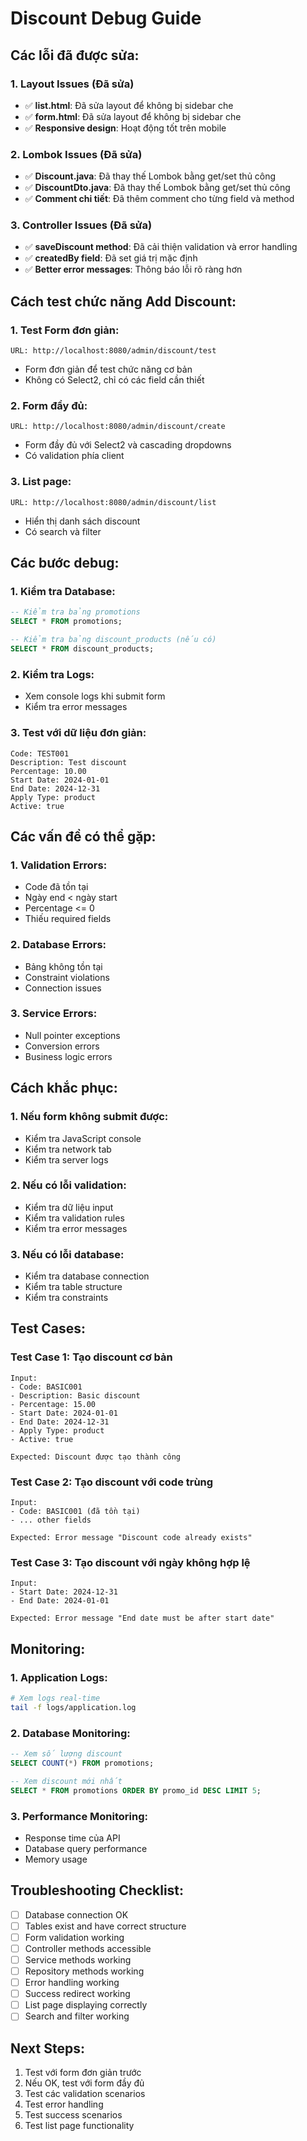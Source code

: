 # Discount Debug Guide

## Các lỗi đã được sửa:

### 1. **Layout Issues (Đã sửa)**
- ✅ **list.html**: Đã sửa layout để không bị sidebar che
- ✅ **form.html**: Đã sửa layout để không bị sidebar che
- ✅ **Responsive design**: Hoạt động tốt trên mobile

### 2. **Lombok Issues (Đã sửa)**
- ✅ **Discount.java**: Đã thay thế Lombok bằng get/set thủ công
- ✅ **DiscountDto.java**: Đã thay thế Lombok bằng get/set thủ công
- ✅ **Comment chi tiết**: Đã thêm comment cho từng field và method

### 3. **Controller Issues (Đã sửa)**
- ✅ **saveDiscount method**: Đã cải thiện validation và error handling
- ✅ **createdBy field**: Đã set giá trị mặc định
- ✅ **Better error messages**: Thông báo lỗi rõ ràng hơn

## Cách test chức năng Add Discount:

### 1. **Test Form đơn giản:**
```
URL: http://localhost:8080/admin/discount/test
```
- Form đơn giản để test chức năng cơ bản
- Không có Select2, chỉ có các field cần thiết

### 2. **Form đầy đủ:**
```
URL: http://localhost:8080/admin/discount/create
```
- Form đầy đủ với Select2 và cascading dropdowns
- Có validation phía client

### 3. **List page:**
```
URL: http://localhost:8080/admin/discount/list
```
- Hiển thị danh sách discount
- Có search và filter

## Các bước debug:

### 1. **Kiểm tra Database:**
```sql
-- Kiểm tra bảng promotions
SELECT * FROM promotions;

-- Kiểm tra bảng discount_products (nếu có)
SELECT * FROM discount_products;
```

### 2. **Kiểm tra Logs:**
- Xem console logs khi submit form
- Kiểm tra error messages

### 3. **Test với dữ liệu đơn giản:**
```
Code: TEST001
Description: Test discount
Percentage: 10.00
Start Date: 2024-01-01
End Date: 2024-12-31
Apply Type: product
Active: true
```

## Các vấn đề có thể gặp:

### 1. **Validation Errors:**
- Code đã tồn tại
- Ngày end < ngày start
- Percentage <= 0
- Thiếu required fields

### 2. **Database Errors:**
- Bảng không tồn tại
- Constraint violations
- Connection issues

### 3. **Service Errors:**
- Null pointer exceptions
- Conversion errors
- Business logic errors

## Cách khắc phục:

### 1. **Nếu form không submit được:**
- Kiểm tra JavaScript console
- Kiểm tra network tab
- Kiểm tra server logs

### 2. **Nếu có lỗi validation:**
- Kiểm tra dữ liệu input
- Kiểm tra validation rules
- Kiểm tra error messages

### 3. **Nếu có lỗi database:**
- Kiểm tra database connection
- Kiểm tra table structure
- Kiểm tra constraints

## Test Cases:

### Test Case 1: Tạo discount cơ bản
```
Input:
- Code: BASIC001
- Description: Basic discount
- Percentage: 15.00
- Start Date: 2024-01-01
- End Date: 2024-12-31
- Apply Type: product
- Active: true

Expected: Discount được tạo thành công
```

### Test Case 2: Tạo discount với code trùng
```
Input:
- Code: BASIC001 (đã tồn tại)
- ... other fields

Expected: Error message "Discount code already exists"
```

### Test Case 3: Tạo discount với ngày không hợp lệ
```
Input:
- Start Date: 2024-12-31
- End Date: 2024-01-01

Expected: Error message "End date must be after start date"
```

## Monitoring:

### 1. **Application Logs:**
```bash
# Xem logs real-time
tail -f logs/application.log
```

### 2. **Database Monitoring:**
```sql
-- Xem số lượng discount
SELECT COUNT(*) FROM promotions;

-- Xem discount mới nhất
SELECT * FROM promotions ORDER BY promo_id DESC LIMIT 5;
```

### 3. **Performance Monitoring:**
- Response time của API
- Database query performance
- Memory usage

## Troubleshooting Checklist:

- [ ] Database connection OK
- [ ] Tables exist and have correct structure
- [ ] Form validation working
- [ ] Controller methods accessible
- [ ] Service methods working
- [ ] Repository methods working
- [ ] Error handling working
- [ ] Success redirect working
- [ ] List page displaying correctly
- [ ] Search and filter working

## Next Steps:

1. Test với form đơn giản trước
2. Nếu OK, test với form đầy đủ
3. Test các validation scenarios
4. Test error handling
5. Test success scenarios
6. Test list page functionality 